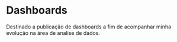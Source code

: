# Dashboards
Destinado a publicação de dashboards a fim de acompanhar minha evolução na área de analise de dados.
